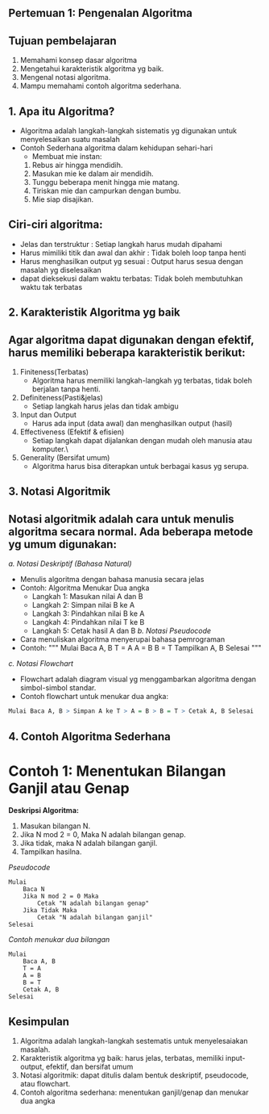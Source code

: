 ## Pertemuan 1: Pengenalan Algoritma
## Tujuan pembelajaran
 1. Memahami konsep dasar algoritma
 2. Mengetahui karakteristik algoritma yg baik.
 3. Mengenal notasi algoritma.
 4. Mampu memahami contoh algoritma sederhana.

## 1. Apa itu Algoritma?
 - Algoritma adalah langkah-langkah sistematis yg digunakan untuk menyelesaikan suatu masalah
 - Contoh Sederhana algoritma dalam kehidupan sehari-hari
    - Membuat mie instan:
     1. Rebus air hingga mendidih.
     2. Masukan mie ke dalam air mendidih.
     3. Tunggu beberapa menit hingga mie matang.
     4. Tiriskan mie dan campurkan dengan bumbu.
     5. Mie siap disajikan.

## Ciri-ciri algoritma:
 - Jelas dan terstruktur : Setiap langkah harus mudah dipahami
 - Harus mimiliki titik dan awal dan akhir : Tidak boleh loop tanpa henti
 - Harus menghasilkan output yg sesuai : Output harus sesua dengan masalah yg diselesaikan
 - dapat dieksekusi dalam waktu terbatas: Tidak boleh membutuhkan waktu tak terbatas

## 2. Karakteristik Algoritma yg baik
## Agar algoritma dapat digunakan dengan efektif, harus memiliki beberapa karakteristik berikut:
 1. Finiteness(Terbatas)
    - Algoritma harus memiliki langkah-langkah yg terbatas, tidak boleh berjalan tanpa henti.
 2. Definiteness(Pasti&jelas)
    - Setiap langkah harus jelas dan tidak ambigu
 3. Input dan Output
    - Harus ada input (data awal) dan menghasilkan output (hasil)
 4. Effectiveness (Efektif & efisien)
    - Setiap langkah dapat dijalankan dengan mudah oleh manusia atau komputer.\
 5. Generality (Bersifat umum)
    - Algoritma harus bisa diterapkan untuk berbagai kasus yg serupa.

## 3. Notasi Algoritmik
## Notasi algoritmik adalah cara untuk menulis algoritma secara normal. Ada beberapa metode yg umum digunakan:
*a. Notasi Deskriptif (Bahasa Natural)*
 - Menulis algoritma dengan bahasa manusia secara jelas
 - Contoh: Algoritma Menukar Dua angka
    - Langkah 1: Masukan nilai A dan B
    - Langkah 2: Simpan nilai B ke A
    - Langkah 3: Pindahkan nilai B ke A
    - Langkah 4: Pindahkan nilai T ke B
    - Langkah 5: Cetak hasil A dan B
*b. Notasi Pseudocode*
 - Cara menuliskan algoritma menyerupai bahasa pemrograman
 - Contoh:
 """
 Mulai
    Baca A, B
    T = A
    A = B
    B = T
    Tampilkan A, B
Selesai
 """

*c. Notasi Flowchart*
 - Flowchart adalah diagram visual yg menggambarkan algoritma dengan simbol-simbol standar.
 - Contoh flowchart untuk menukar dua angka:
 ```r
 Mulai Baca A, B > Simpan A ke T > A = B > B = T > Cetak A, B Selesai
 ```

## 4. Contoh Algoritma Sederhana
# Contoh 1: Menentukan Bilangan Ganjil atau Genap
**Deskripsi Algoritma:**
 1. Masukan bilangan N.
 2. Jika N mod 2 = 0, Maka N adalah bilangan genap.
 3. Jika tidak, maka N adalah bilangan ganjil.
 4. Tampilkan hasilna.

*Pseudocode*

```plaint
Mulai
    Baca N
    Jika N mod 2 = 0 Maka
        Cetak "N adalah bilangan genap"
    Jika Tidak Maka
        Cetak "N adalah bilangan ganjil"
Selesai
```
*Contoh menukar dua bilangan*
```
Mulai
    Baca A, B
    T = A
    A = B
    B = T
    Cetak A, B
Selesai
```

## Kesimpulan
 1. Algoritma adalah langkah-langkah sestematis untuk menyelesaiakan masalah.
 2. Karakteristik algoritma yg baik: harus jelas, terbatas, memiliki input-output, efektif, dan bersifat umum
 3. Notasi algoritmik: dapat ditulis dalam bentuk deskriptif, pseudocode, atau flowchart.
 4. Contoh algoritma sederhana: menentukan ganjil/genap dan menukar dua angka
